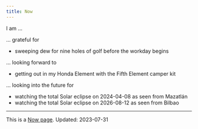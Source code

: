 ```yaml
---
title: Now
---
```


I am …

… grateful for

- sweeping dew for nine holes of golf before the workday begins

… looking forward to

- getting out in my Honda Element with the Fifth Element camper kit

… looking into the future for

- watching the total Solar eclipse on 2024-04-08 as seen from Mazatlán
- watching the total Solar eclipse on 2026-08-12 as seen from Bilbao

---

This is a <a href="https://nownownow.com/about">Now page</a>. Updated: 2023-07-31
